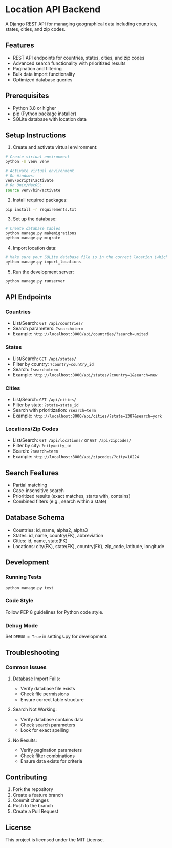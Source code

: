 # Location API Backend

A Django REST API for managing geographical data including countries, states, cities, and zip codes.

## Features
- REST API endpoints for countries, states, cities, and zip codes
- Advanced search functionality with prioritized results
- Pagination and filtering
- Bulk data import functionality
- Optimized database queries

## Prerequisites
- Python 3.8 or higher
- pip (Python package installer)
- SQLite database with location data

## Setup Instructions

1. Create and activate virtual environment:
```bash
# Create virtual environment
python -m venv venv

# Activate virtual environment
# On Windows:
venv\Scripts\activate
# On Unix/MacOS:
source venv/bin/activate
```

2. Install required packages:
```bash
pip install -r requirements.txt
```

3. Set up the database:
```bash
# Create database tables
python manage.py makemigrations
python manage.py migrate
```

4. Import location data:
```bash
# Make sure your SQLite database file is in the correct location (which is in the root of the backendproject)
python manage.py import_locations
```

5. Run the development server:
```bash
python manage.py runserver
```

## API Endpoints

### Countries
- List/Search: `GET /api/countries/`
- Search parameters: `?search=term`
- Example: `http://localhost:8000/api/countries/?search=united`

### States
- List/Search: `GET /api/states/`
- Filter by country: `?country=country_id`
- Search: `?search=term`
- Example: `http://localhost:8000/api/states/?country=1&search=new`

### Cities
- List/Search: `GET /api/cities/`
- Filter by state: `?state=state_id`
- Search with prioritization: `?search=term`
- Example: `http://localhost:8000/api/cities/?state=1387&search=york`

### Locations/Zip Codes
- List/Search: `GET /api/locations/` or `GET /api/zipcodes/`
- Filter by city: `?city=city_id`
- Search: `?search=term`
- Example: `http://localhost:8000/api/zipcodes/?city=10224`

## Search Features
- Partial matching
- Case-insensitive search
- Prioritized results (exact matches, starts with, contains)
- Combined filters (e.g., search within a state)

## Database Schema
- Countries: id, name, alpha2, alpha3
- States: id, name, country(FK), abbreviation
- Cities: id, name, state(FK)
- Locations: city(FK), state(FK), country(FK), zip_code, latitude, longitude

## Development

### Running Tests
```bash
python manage.py test
```

### Code Style
Follow PEP 8 guidelines for Python code style.

### Debug Mode
Set `DEBUG = True` in settings.py for development.

## Troubleshooting

### Common Issues

1. Database Import Fails:
   - Verify database file exists
   - Check file permissions
   - Ensure correct table structure

2. Search Not Working:
   - Verify database contains data
   - Check search parameters
   - Look for exact spelling

3. No Results:
   - Verify pagination parameters
   - Check filter combinations
   - Ensure data exists for criteria

## Contributing
1. Fork the repository
2. Create a feature branch
3. Commit changes
4. Push to the branch
5. Create a Pull Request

## License
This project is licensed under the MIT License.
